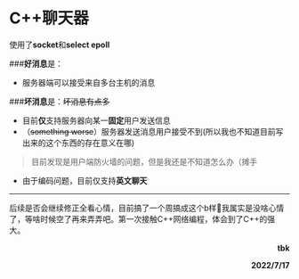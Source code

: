 # C++聊天器

使用了**socket**和**select epoll**  

###**好消息**是：
- 服务器端可以接受来自多台主机的消息

###**坏消息**是：~~坏消息有点多~~
- 目前**仅**支持服务器向某一**固定**用户发送信息
- （~~something worse~~）服务器发送消息用户接受不到(所以我也不知道目前写出来的这个东西的存在意义在哪)
>目前发现是用户端防火墙的问题，但是我还是不知道怎么办（摊手
- 由于编码问题，目前仅支持**英文聊天**
---
后续是否会继续修正全看心情，目前搞了一个周搞成这个b样:shit:我属实是没啥心情了，等啥时候空了再来弄弄吧。第一次接触C++网络编程，体会到了C++的强大。

**<p align="right">tbk</p>**
**<p align="right">2022/7/17</p>**
